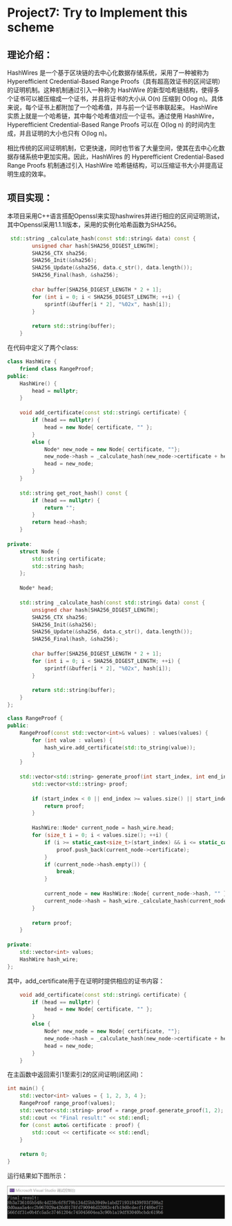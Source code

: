# Project7: Try to Implement this scheme

## 理论介绍：
HashWires 是一个基于区块链的去中心化数据存储系统，采用了一种被称为 Hyperefficient Credential-Based Range Proofs（具有超高效证书的区间证明）的证明机制。这种机制通过引入一种称为 HashWire 的新型哈希链结构，使得多个证书可以被压缩成一个证书，并且将证书的大小从 O(n) 压缩到 O(log n)。具体来说，每个证书上都附加了一个哈希值，并与前一个证书串联起来。 HashWire 实质上就是一个哈希链，其中每个哈希值对应一个证书。通过使用 HashWire，Hyperefficient Credential-Based Range Proofs 可以在 O(log n) 的时间内生成，并且证明的大小也只有 O(log n)。

相比传统的区间证明机制，它更快速，同时也节省了大量空间，使其在去中心化数据存储系统中更加实用。因此，HashWires 的 Hyperefficient Credential-Based Range Proofs 机制通过引入 HashWire 哈希链结构，可以压缩证书大小并提高证明生成的效率。

## 项目实现：
本项目采用C++语言搭配Openssl来实现hashwires并进行相应的区间证明测试，其中Openssl采用1.1.1l版本，采用的实例化哈希函数为SHA256。

```c++
 std::string _calculate_hash(const std::string& data) const {
        unsigned char hash[SHA256_DIGEST_LENGTH];
        SHA256_CTX sha256;
        SHA256_Init(&sha256);
        SHA256_Update(&sha256, data.c_str(), data.length());
        SHA256_Final(hash, &sha256);

        char buffer[SHA256_DIGEST_LENGTH * 2 + 1];
        for (int i = 0; i < SHA256_DIGEST_LENGTH; ++i) {
            sprintf(&buffer[i * 2], "%02x", hash[i]);
        }

        return std::string(buffer);
    }
```

在代码中定义了两个class:

```c++
class HashWire {
    friend class RangeProof;
public:
    HashWire() {
        head = nullptr;
    }

    void add_certificate(const std::string& certificate) {
        if (head == nullptr) {
            head = new Node{ certificate, "" };
        }
        else {
            Node* new_node = new Node{ certificate, ""};
            new_node->hash = _calculate_hash(new_node->certificate + head->hash);
            head = new_node;
        }
    }

    std::string get_root_hash() const {
        if (head == nullptr) {
            return "";
        }
        return head->hash;
    }

private:
    struct Node {
        std::string certificate;
        std::string hash;
    };

    Node* head;

    std::string _calculate_hash(const std::string& data) const {
        unsigned char hash[SHA256_DIGEST_LENGTH];
        SHA256_CTX sha256;
        SHA256_Init(&sha256);
        SHA256_Update(&sha256, data.c_str(), data.length());
        SHA256_Final(hash, &sha256);

        char buffer[SHA256_DIGEST_LENGTH * 2 + 1];
        for (int i = 0; i < SHA256_DIGEST_LENGTH; ++i) {
            sprintf(&buffer[i * 2], "%02x", hash[i]);
        }

        return std::string(buffer);
    }
};
```

```c++
class RangeProof {
public:
    RangeProof(const std::vector<int>& values) : values(values) {
        for (int value : values) {
            hash_wire.add_certificate(std::to_string(value));
        }
    }

    std::vector<std::string> generate_proof(int start_index, int end_index) {
        std::vector<std::string> proof;

        if (start_index < 0 || end_index >= values.size() || start_index > end_index) {
            return proof;
        }

        HashWire::Node* current_node = hash_wire.head;
        for (size_t i = 0; i < values.size(); ++i) {
            if (i >= static_cast<size_t>(start_index) && i <= static_cast<size_t>(end_index)) {
                proof.push_back(current_node->certificate);
            }
            if (current_node->hash.empty()) {
                break;
            }

            current_node = new HashWire::Node{ current_node->hash, "" };
            current_node->hash = hash_wire._calculate_hash(current_node->certificate + current_node->hash);
        }

        return proof;
    }

private:
    std::vector<int> values;
    HashWire hash_wire;
};
```

其中，add_certificate用于在证明时提供相应的证书内容：

```c++
    void add_certificate(const std::string& certificate) {
        if (head == nullptr) {
            head = new Node{ certificate, "" };
        }
        else {
            Node* new_node = new Node{ certificate, ""};
            new_node->hash = _calculate_hash(new_node->certificate + head->hash);
            head = new_node;
        }
    }
```

在主函数中返回索引1至索引2的区间证明(闭区间)：

```c++
int main() {
    std::vector<int> values = { 1, 2, 3, 4 };
    RangeProof range_proof(values);
    std::vector<std::string> proof = range_proof.generate_proof(1, 2);
    std::cout << "Final result:" << std::endl;
    for (const auto& certificate : proof) {
        std::cout << certificate << std::endl;
    }

    return 0;
}
```

运行结果如下图所示：

![img](./md_image/1.png)

